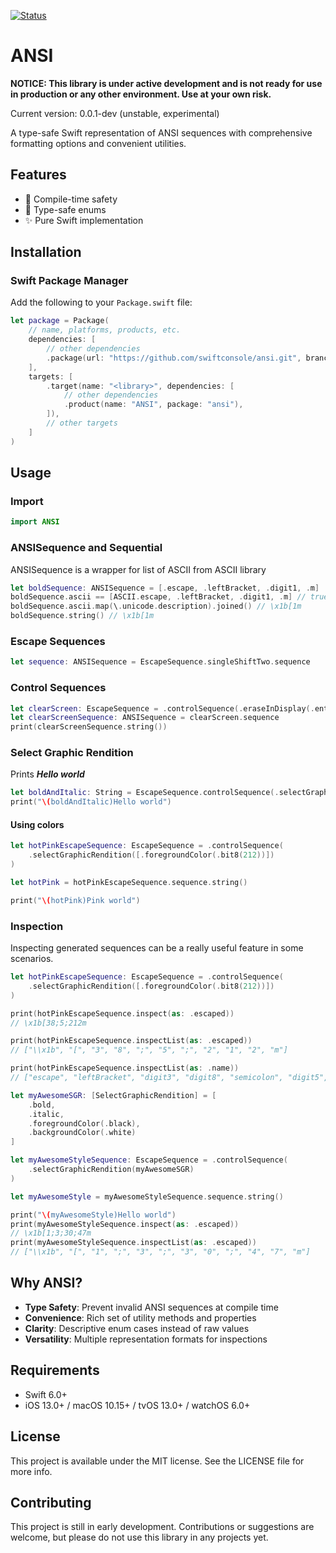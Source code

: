 [![Status](https://img.shields.io/badge/status-WIP-red)](https://github.com/besya/ansi)

# ANSI
**NOTICE: This library is under active development and is not ready for use in production or any other environment. Use at your own risk.**

Current version: 0.0.1-dev (unstable, experimental)

A type-safe Swift representation of ANSI sequences with comprehensive formatting options and convenient utilities.

## Features

- 🚀 Compile-time safety 
- 💪 Type-safe enums
- ✨ Pure Swift implementation

## Installation

### Swift Package Manager

Add the following to your `Package.swift` file:

```swift
let package = Package(
    // name, platforms, products, etc.
    dependencies: [
        // other dependencies
        .package(url: "https://github.com/swiftconsole/ansi.git", branch: "main"),
    ],
    targets: [
        .target(name: "<library>", dependencies: [
            // other dependencies
            .product(name: "ANSI", package: "ansi"),
        ]),
        // other targets
    ]
)
```

## Usage

### Import

```swift
import ANSI
```

### ANSISequence and Sequential

ANSISequence is a wrapper for list of ASCII from ASCII library 

```swift
let boldSequence: ANSISequence = [.escape, .leftBracket, .digit1, .m]
boldSequence.ascii == [ASCII.escape, .leftBracket, .digit1, .m] // true
boldSequence.ascii.map(\.unicode.description).joined() // \x1b[1m
boldSequence.string() // \x1b[1m
```

### Escape Sequences

```swift
let sequence: ANSISequence = EscapeSequence.singleShiftTwo.sequence
```

### Control Sequences

```swift
let clearScreen: EscapeSequence = .controlSequence(.eraseInDisplay(.entireScreen))
let clearScreenSequence: ANSISequence = clearScreen.sequence
print(clearScreenSequence.string())
```

### Select Graphic Rendition

Prints _**Hello world**_
```swift
let boldAndItalic: String = EscapeSequence.controlSequence(.selectGraphicRendition([.bold, .italic])).sequence.string()
print("\(boldAndItalic)Hello world")
```

#### Using colors

```swift
let hotPinkEscapeSequence: EscapeSequence = .controlSequence(
    .selectGraphicRendition([.foregroundColor(.bit8(212))])
)

let hotPink = hotPinkEscapeSequence.sequence.string()

print("\(hotPink)Pink world")
```

### Inspection

Inspecting generated sequences can be a really useful feature in some scenarios. 

```swift
let hotPinkEscapeSequence: EscapeSequence = .controlSequence(
    .selectGraphicRendition([.foregroundColor(.bit8(212))])
)

print(hotPinkEscapeSequence.inspect(as: .escaped)) 
// \x1b[38;5;212m

print(hotPinkEscapeSequence.inspectList(as: .escaped)) 
// ["\\x1b", "[", "3", "8", ";", "5", ";", "2", "1", "2", "m"]

print(hotPinkEscapeSequence.inspectList(as: .name)) 
// ["escape", "leftBracket", "digit3", "digit8", "semicolon", "digit5", "semicolon", "digit2", "digit1", "digit2", "m"]
```

```swift
let myAwesomeSGR: [SelectGraphicRendition] = [
    .bold,
    .italic,
    .foregroundColor(.black),
    .backgroundColor(.white)
]

let myAwesomeStyleSequence: EscapeSequence = .controlSequence(
    .selectGraphicRendition(myAwesomeSGR)
)

let myAwesomeStyle = myAwesomeStyleSequence.sequence.string()

print("\(myAwesomeStyle)Hello world")
print(myAwesomeStyleSequence.inspect(as: .escaped))
// \x1b[1;3;30;47m
print(myAwesomeStyleSequence.inspectList(as: .escaped))
// ["\\x1b", "[", "1", ";", "3", ";", "3", "0", ";", "4", "7", "m"]
```

## Why ANSI?

- **Type Safety**: Prevent invalid ANSI sequences at compile time
- **Convenience**: Rich set of utility methods and properties
- **Clarity**: Descriptive enum cases instead of raw values
- **Versatility**: Multiple representation formats for inspections

## Requirements

- Swift 6.0+
- iOS 13.0+ / macOS 10.15+ / tvOS 13.0+ / watchOS 6.0+

## License

This project is available under the MIT license. See the LICENSE file for more info.

## Contributing
This project is still in early development. Contributions or suggestions are welcome, but please do not use this library in any projects yet.
